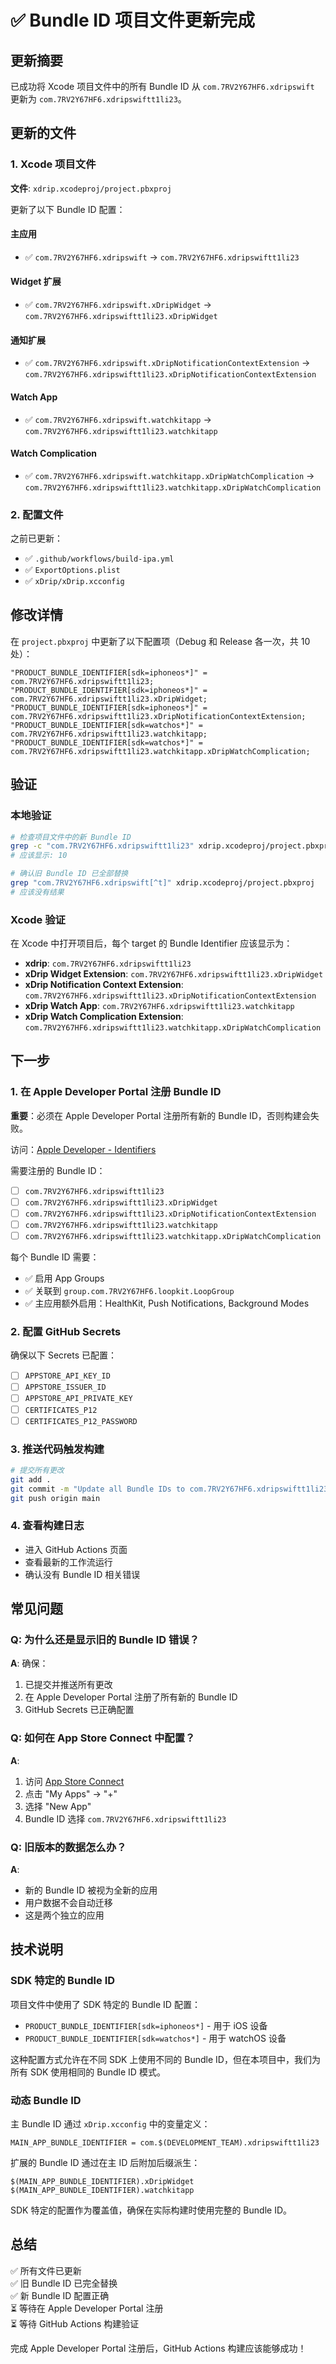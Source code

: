 # ✅ Bundle ID 项目文件更新完成

## 更新摘要

已成功将 Xcode 项目文件中的所有 Bundle ID 从 `com.7RV2Y67HF6.xdripswift` 更新为 `com.7RV2Y67HF6.xdripswiftt1li23`。

## 更新的文件

### 1. Xcode 项目文件
**文件**: `xdrip.xcodeproj/project.pbxproj`

更新了以下 Bundle ID 配置：

#### 主应用
- ✅ `com.7RV2Y67HF6.xdripswift` → `com.7RV2Y67HF6.xdripswiftt1li23`

#### Widget 扩展
- ✅ `com.7RV2Y67HF6.xdripswift.xDripWidget` → `com.7RV2Y67HF6.xdripswiftt1li23.xDripWidget`

#### 通知扩展
- ✅ `com.7RV2Y67HF6.xdripswift.xDripNotificationContextExtension` → `com.7RV2Y67HF6.xdripswiftt1li23.xDripNotificationContextExtension`

#### Watch App
- ✅ `com.7RV2Y67HF6.xdripswift.watchkitapp` → `com.7RV2Y67HF6.xdripswiftt1li23.watchkitapp`

#### Watch Complication
- ✅ `com.7RV2Y67HF6.xdripswift.watchkitapp.xDripWatchComplication` → `com.7RV2Y67HF6.xdripswiftt1li23.watchkitapp.xDripWatchComplication`

### 2. 配置文件
之前已更新：
- ✅ `.github/workflows/build-ipa.yml`
- ✅ `ExportOptions.plist`
- ✅ `xDrip/xDrip.xcconfig`

## 修改详情

在 `project.pbxproj` 中更新了以下配置项（Debug 和 Release 各一次，共 10 处）：

```
"PRODUCT_BUNDLE_IDENTIFIER[sdk=iphoneos*]" = com.7RV2Y67HF6.xdripswiftt1li23;
"PRODUCT_BUNDLE_IDENTIFIER[sdk=iphoneos*]" = com.7RV2Y67HF6.xdripswiftt1li23.xDripWidget;
"PRODUCT_BUNDLE_IDENTIFIER[sdk=iphoneos*]" = com.7RV2Y67HF6.xdripswiftt1li23.xDripNotificationContextExtension;
"PRODUCT_BUNDLE_IDENTIFIER[sdk=watchos*]" = com.7RV2Y67HF6.xdripswiftt1li23.watchkitapp;
"PRODUCT_BUNDLE_IDENTIFIER[sdk=watchos*]" = com.7RV2Y67HF6.xdripswiftt1li23.watchkitapp.xDripWatchComplication;
```

## 验证

### 本地验证
```bash
# 检查项目文件中的新 Bundle ID
grep -c "com.7RV2Y67HF6.xdripswiftt1li23" xdrip.xcodeproj/project.pbxproj
# 应该显示: 10

# 确认旧 Bundle ID 已全部替换
grep "com.7RV2Y67HF6.xdripswift[^t]" xdrip.xcodeproj/project.pbxproj
# 应该没有结果
```

### Xcode 验证
在 Xcode 中打开项目后，每个 target 的 Bundle Identifier 应该显示为：

- **xdrip**: `com.7RV2Y67HF6.xdripswiftt1li23`
- **xDrip Widget Extension**: `com.7RV2Y67HF6.xdripswiftt1li23.xDripWidget`
- **xDrip Notification Context Extension**: `com.7RV2Y67HF6.xdripswiftt1li23.xDripNotificationContextExtension`
- **xDrip Watch App**: `com.7RV2Y67HF6.xdripswiftt1li23.watchkitapp`
- **xDrip Watch Complication Extension**: `com.7RV2Y67HF6.xdripswiftt1li23.watchkitapp.xDripWatchComplication`

## 下一步

### 1. 在 Apple Developer Portal 注册 Bundle ID

**重要**：必须在 Apple Developer Portal 注册所有新的 Bundle ID，否则构建会失败。

访问：[Apple Developer - Identifiers](https://developer.apple.com/account/resources/identifiers)

需要注册的 Bundle ID：
- [ ] `com.7RV2Y67HF6.xdripswiftt1li23`
- [ ] `com.7RV2Y67HF6.xdripswiftt1li23.xDripWidget`
- [ ] `com.7RV2Y67HF6.xdripswiftt1li23.xDripNotificationContextExtension`
- [ ] `com.7RV2Y67HF6.xdripswiftt1li23.watchkitapp`
- [ ] `com.7RV2Y67HF6.xdripswiftt1li23.watchkitapp.xDripWatchComplication`

每个 Bundle ID 需要：
- ✅ 启用 App Groups
- ✅ 关联到 `group.com.7RV2Y67HF6.loopkit.LoopGroup`
- ✅ 主应用额外启用：HealthKit, Push Notifications, Background Modes

### 2. 配置 GitHub Secrets

确保以下 Secrets 已配置：
- [ ] `APPSTORE_API_KEY_ID`
- [ ] `APPSTORE_ISSUER_ID`
- [ ] `APPSTORE_API_PRIVATE_KEY`
- [ ] `CERTIFICATES_P12`
- [ ] `CERTIFICATES_P12_PASSWORD`

### 3. 推送代码触发构建

```bash
# 提交所有更改
git add .
git commit -m "Update all Bundle IDs to com.7RV2Y67HF6.xdripswiftt1li23"
git push origin main
```

### 4. 查看构建日志

- 进入 GitHub Actions 页面
- 查看最新的工作流运行
- 确认没有 Bundle ID 相关错误

## 常见问题

### Q: 为什么还是显示旧的 Bundle ID 错误？
**A**: 确保：
1. 已提交并推送所有更改
2. 在 Apple Developer Portal 注册了所有新的 Bundle ID
3. GitHub Secrets 已正确配置

### Q: 如何在 App Store Connect 中配置？
**A**: 
1. 访问 [App Store Connect](https://appstoreconnect.apple.com)
2. 点击 "My Apps" → "+"
3. 选择 "New App"
4. Bundle ID 选择 `com.7RV2Y67HF6.xdripswiftt1li23`

### Q: 旧版本的数据怎么办？
**A**: 
- 新的 Bundle ID 被视为全新的应用
- 用户数据不会自动迁移
- 这是两个独立的应用

## 技术说明

### SDK 特定的 Bundle ID

项目文件中使用了 SDK 特定的 Bundle ID 配置：
- `PRODUCT_BUNDLE_IDENTIFIER[sdk=iphoneos*]` - 用于 iOS 设备
- `PRODUCT_BUNDLE_IDENTIFIER[sdk=watchos*]` - 用于 watchOS 设备

这种配置方式允许在不同 SDK 上使用不同的 Bundle ID，但在本项目中，我们为所有 SDK 使用相同的 Bundle ID 模式。

### 动态 Bundle ID

主 Bundle ID 通过 `xDrip.xcconfig` 中的变量定义：
```
MAIN_APP_BUNDLE_IDENTIFIER = com.$(DEVELOPMENT_TEAM).xdripswiftt1li23
```

扩展的 Bundle ID 通过在主 ID 后附加后缀派生：
```
$(MAIN_APP_BUNDLE_IDENTIFIER).xDripWidget
$(MAIN_APP_BUNDLE_IDENTIFIER).watchkitapp
```

SDK 特定的配置作为覆盖值，确保在实际构建时使用完整的 Bundle ID。

## 总结

✅ 所有文件已更新  
✅ 旧 Bundle ID 已完全替换  
✅ 新 Bundle ID 配置正确  
⏳ 等待在 Apple Developer Portal 注册  
⏳ 等待 GitHub Actions 构建验证

完成 Apple Developer Portal 注册后，GitHub Actions 构建应该能够成功！


